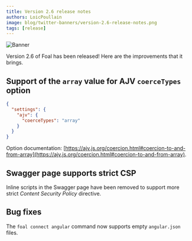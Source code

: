 ```yaml
---
title: Version 2.6 release notes
authors: LoicPoullain
image: blog/twitter-banners/version-2.6-release-notes.png
tags: [release]
---
```


![Banner](./assets/version-2.6-is-here/banner.png)

Version 2.6 of Foal has been released! Here are the improvements that it brings.

<!--truncate-->

## Support of the `array` value for AJV `coerceTypes` option

```json
{
  "settings": {
    "ajv": {
      "coerceTypes": "array"
    }
  }
}
```

Option documentation: [https://ajv.js.org/coercion.html#coercion-to-and-from-array](https://ajv.js.org/coercion.html#coercion-to-and-from-array).

## Swagger page supports strict CSP

Inline scripts in the Swagger page have been removed to support more strict *Content Security Policy* directive.

## Bug fixes

The `foal connect angular` command now supports empty `angular.json` files.
